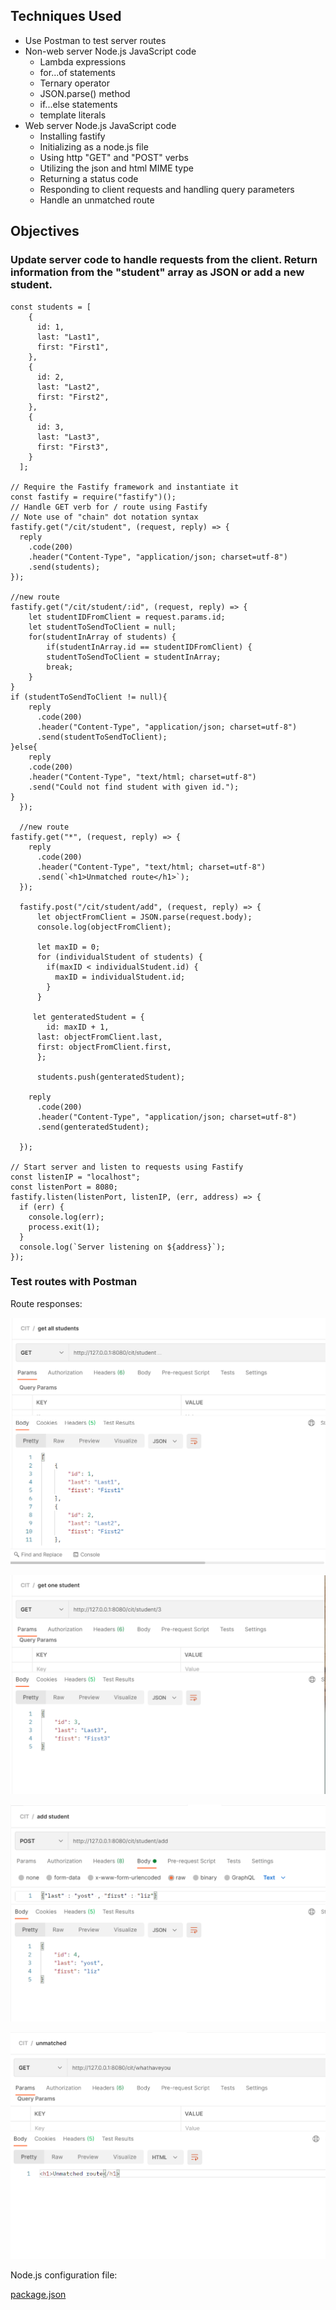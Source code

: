 ## Techniques Used 

- Use Postman to test server routes
- Non-web server Node.js JavaScript code
    - Lambda expressions
    - for...of statements
    - Ternary operator
    - JSON.parse() method 
    - if...else statements
    - template literals
- Web server Node.js JavaScript code
  - Installing fastify
  - Initializing as a node.js file
  - Using http "GET" and "POST" verbs
  - Utilizing the json and html MIME type
  - Returning a status code
  - Responding to client requests and handling query parameters
  - Handle an unmatched route

## Objectives


### Update server code to handle requests from the client. Return information from the "student" array as JSON or add a new student.
```
const students = [
    {
      id: 1,
      last: "Last1",
      first: "First1",
    },
    {
      id: 2,
      last: "Last2",
      first: "First2",
    },
    {
      id: 3,
      last: "Last3",
      first: "First3",
    }
  ];

// Require the Fastify framework and instantiate it
const fastify = require("fastify")();
// Handle GET verb for / route using Fastify
// Note use of "chain" dot notation syntax
fastify.get("/cit/student", (request, reply) => {
  reply
    .code(200)
    .header("Content-Type", "application/json; charset=utf-8")
    .send(students);
});

//new route
fastify.get("/cit/student/:id", (request, reply) => {
    let studentIDFromClient = request.params.id;
    let studentToSendToClient = null;
    for(studentInArray of students) {
        if(studentInArray.id == studentIDFromClient) {
        studentToSendToClient = studentInArray;
        break;
    }
}
if (studentToSendToClient != null){
    reply
      .code(200)
      .header("Content-Type", "application/json; charset=utf-8")
      .send(studentToSendToClient);
}else{
    reply
    .code(200)
    .header("Content-Type", "text/html; charset=utf-8")
    .send("Could not find student with given id.");
}
  });

  //new route
fastify.get("*", (request, reply) => {
    reply
      .code(200)
      .header("Content-Type", "text/html; charset=utf-8")
      .send(`<h1>Unmatched route</h1>`);
  });

  fastify.post("/cit/student/add", (request, reply) => {
      let objectFromClient = JSON.parse(request.body);
      console.log(objectFromClient);

      let maxID = 0;
      for (individualStudent of students) {
        if(maxID < individualStudent.id) {
          maxID = individualStudent.id;
        }
      }

     let genteratedStudent = {
        id: maxID + 1,
      last: objectFromClient.last,
      first: objectFromClient.first,
      }; 

      students.push(genteratedStudent);

    reply
      .code(200)
      .header("Content-Type", "application/json; charset=utf-8")
      .send(genteratedStudent);

  });

// Start server and listen to requests using Fastify
const listenIP = "localhost";
const listenPort = 8080;
fastify.listen(listenPort, listenIP, (err, address) => {
  if (err) {
    console.log(err);
    process.exit(1);
  }
  console.log(`Server listening on ${address}`);
});

```


### Test routes with Postman  

Route responses:

![AllStudents](AllStudents.png)

![SingleStudent](SingleStudnet.png)

![StudentPost](StudentPost.png)

![Unmatched](Unmatched.png)

Node.js configuration file:

[package.json](https://lizz02.github.io/cit281-lab04/package.json)
